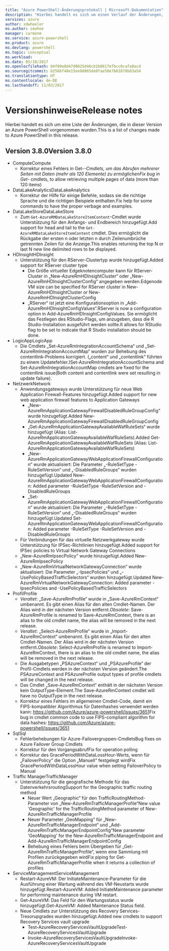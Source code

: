 ```yaml
---
title: "Azure PowerShell-Änderungsprotokoll | Microsoft-Dokumentation"
description: "Hierbei handelt es sich um einen Verlauf der Änderungen, die in der neuesten Version an Azure PowerShell vorgenommen wurden."
services: azure
author: sdwheeler
ms.author: sewhee
manager: carmonm
ms.service: azure-powershell
ms.product: azure
ms.devlang: powershell
ms.topic: conceptual
ms.workload: 
ms.date: 05/18/2017
ms.openlocfilehash: 04f89e8d47d0825d46cb1b8817efbcc0cafa0acd
ms.sourcegitcommit: b256bf48e15ee98865de0fae50e7b81878b03a54
ms.translationtype: HT
ms.contentlocale: de-DE
ms.lasthandoff: 11/03/2017
---
```

# <a name="release-notes"></a><span data-ttu-id="02d11-103">Versionshinweise</span><span class="sxs-lookup"><span data-stu-id="02d11-103">Release notes</span></span>

<span data-ttu-id="02d11-104">Hierbei handelt es sich um eine Liste der Änderungen, die in dieser Version an Azure PowerShell vorgenommen wurden.</span><span class="sxs-lookup"><span data-stu-id="02d11-104">This is a list of changes made to Azure PowerShell in this release.</span></span>

## <a name="version-380"></a><span data-ttu-id="02d11-105">Version 3.8.0</span><span class="sxs-lookup"><span data-stu-id="02d11-105">Version 3.8.0</span></span>
* <span data-ttu-id="02d11-106">Compute</span><span class="sxs-lookup"><span data-stu-id="02d11-106">Compute</span></span>
  - <span data-ttu-id="02d11-107">Korrektur eines Fehlers in Get-*-Cmdlets, um das Abrufen mehrerer Seiten mit Daten (mehr als 120 Elemente) zu ermöglichen</span><span class="sxs-lookup"><span data-stu-id="02d11-107">Fix bug in Get-* cmdlets, to allow retrieving multiple pages of data (more than 120 items)</span></span>
* <span data-ttu-id="02d11-108">DataLakeAnalytics</span><span class="sxs-lookup"><span data-stu-id="02d11-108">DataLakeAnalytics</span></span>
  - <span data-ttu-id="02d11-109">Korrektur der Hilfe für einige Befehle, sodass sie die richtige Sprache und die richtigen Beispiele enthalten.</span><span class="sxs-lookup"><span data-stu-id="02d11-109">Fix help for some commands to have the proper verbage and examples.</span></span>
* <span data-ttu-id="02d11-110">DataLakeStore</span><span class="sxs-lookup"><span data-stu-id="02d11-110">DataLakeStore</span></span>
  - <span data-ttu-id="02d11-111">Zum `Get-AzureRMDataLakeStoreItemContent`-Cmdlet wurde Unterstützung für den Anfangs- und Endbereich hinzugefügt.</span><span class="sxs-lookup"><span data-stu-id="02d11-111">Add support for head and tail to the `Get-AzureRMDataLakeStoreItemContent` cmdlet.</span></span> <span data-ttu-id="02d11-112">Dies ermöglicht die Rückgabe der ersten n oder letzten n durch Zeilenumbrüche getrennten Zeilen für die Anzeige.</span><span class="sxs-lookup"><span data-stu-id="02d11-112">This enables returning the top N or last N new line delimited rows to be displayed.</span></span>
* <span data-ttu-id="02d11-113">HDInsight</span><span class="sxs-lookup"><span data-stu-id="02d11-113">HDInsight</span></span>
  - <span data-ttu-id="02d11-114">Unterstützung für den RServer-Clustertyp wurde hinzugefügt.</span><span class="sxs-lookup"><span data-stu-id="02d11-114">Added support for RServer cluster type</span></span>
    + <span data-ttu-id="02d11-115">Die Größe virtueller Edgeknotencomputer kann für RServer-Cluster in „New-AzureRmHDInsightCluster“ oder „New-AzureRmHDInsightClusterConfig“ angegeben werden.</span><span class="sxs-lookup"><span data-stu-id="02d11-115">Edgenode VM size can be specified for RServer cluster in New-AzureRmHDInsightCluster or New-AzureRmHDInsightClusterConfig</span></span>
    + <span data-ttu-id="02d11-116">„RServer“ ist jetzt eine Konfigurationsoption in „Add-AzureRmHDInsightConfigValues“.</span><span class="sxs-lookup"><span data-stu-id="02d11-116">RServer is now a configuration option in Add-AzureRmHDInsightConfigValues.</span></span> <span data-ttu-id="02d11-117">Sie ermöglicht das Festlegen des RStudio-Flags, um anzugeben, dass die R Studio-Installation ausgeführt werden sollte.</span><span class="sxs-lookup"><span data-stu-id="02d11-117">It allows for RStudio flag to be set to indicate that R Studio installation should be done.</span></span>
* <span data-ttu-id="02d11-118">LogicApp</span><span class="sxs-lookup"><span data-stu-id="02d11-118">LogicApp</span></span>
  - <span data-ttu-id="02d11-119">Die Cmdlets „Set-AzureRmIntegrationAccountSchema“ und „Set-AzureRmIntegrationAccountMap“ wurden zur Behebung des contentlink-Problems korrigiert. („content“ und „contentlink“ führten zu einem Updatefehler.)</span><span class="sxs-lookup"><span data-stu-id="02d11-119">Set-AzureRmIntegrationAccountSchema and Set-AzureRmIntegrationAccountMap cmdlets are fixed for the contentlink issue(Both content and contentlink were set resulting in update failure).</span></span>
* <span data-ttu-id="02d11-120">Netzwerk</span><span class="sxs-lookup"><span data-stu-id="02d11-120">Network</span></span>
  - <span data-ttu-id="02d11-121">Anwendungsgateways wurde Unterstützung für neue Web Application Firewall-Features hinzugefügt.</span><span class="sxs-lookup"><span data-stu-id="02d11-121">Added support for new web application firewall features to Application Gateways</span></span>
    + <span data-ttu-id="02d11-122">„New-AzureRmApplicationGatewayFirewallDisabledRuleGroupConfig“ wurde hinzugefügt.</span><span class="sxs-lookup"><span data-stu-id="02d11-122">Added New-AzureRmApplicationGatewayFirewallDisabledRuleGroupConfig</span></span>
    + <span data-ttu-id="02d11-123">„Get-AzureRmApplicationGatewayAvailableWafRuleSets“ wurde hinzugefügt (Alias: List-AzureRmApplicationGatewayAvailableWafRuleSets).</span><span class="sxs-lookup"><span data-stu-id="02d11-123">Added Get-AzureRmApplicationGatewayAvailableWafRuleSets (Alias: List-AzureRmApplicationGatewayAvailableWafRuleSets)</span></span>
    + <span data-ttu-id="02d11-124">„New-AzureRmApplicationGatewayWebApplicationFirewallConfiguration“ wurde aktualisiert: Die Parameter „-RuleSetType -RuleSetVersion“ und „-DisabledRuleGroups“ wurden hinzugefügt.</span><span class="sxs-lookup"><span data-stu-id="02d11-124">Updated New-AzureRmApplicationGatewayWebApplicationFirewallConfiguration: Added parameter -RuleSetType -RuleSetVersion and -DisabledRuleGroups</span></span>
    + <span data-ttu-id="02d11-125">„Set-AzureRmApplicationGatewayWebApplicationFirewallConfiguration“ wurde aktualisiert: Die Parameter „-RuleSetType -RuleSetVersion“ und „-DisabledRuleGroups“ wurden hinzugefügt.</span><span class="sxs-lookup"><span data-stu-id="02d11-125">Updated Set-AzureRmApplicationGatewayWebApplicationFirewallConfiguration: Added parameter -RuleSetType -RuleSetVersion and -DisabledRuleGroups</span></span>
  - <span data-ttu-id="02d11-126">Für Verbindungen für das virtuelle Netzwerkgateway wurde Unterstützung für IPSec-Richtlinien hinzugefügt.</span><span class="sxs-lookup"><span data-stu-id="02d11-126">Added support for IPSec policies to Virtual Network Gateway Connections</span></span>
  - <span data-ttu-id="02d11-127">„New-AzureRmIpsecPolicy“ wurde hinzugefügt.</span><span class="sxs-lookup"><span data-stu-id="02d11-127">Added New-AzureRmIpsecPolicy</span></span>
  - <span data-ttu-id="02d11-128">„New-AzureRmVirtualNetworkGatewayConnection“ wurde aktualisiert: Die Parameter „-IpsecPolicies“ und „-UsePolicyBasedTrafficSelectors“ wurden hinzugefügt.</span><span class="sxs-lookup"><span data-stu-id="02d11-128">Updated New-AzureRmVirtualNetworkGatewayConnection: Added parameter -IpsecPolicies and -UsePolicyBasedTrafficSelectors</span></span>
* <span data-ttu-id="02d11-129">Profil</span><span class="sxs-lookup"><span data-stu-id="02d11-129">Profile</span></span>
  - <span data-ttu-id="02d11-130">*Veraltet*: „Save-AzureRmProfile“ wurde in „Save-AzureRmContext“ umbenannt. Es gibt einen Alias für den alten Cmdlet-Namen. Der Alias wird in der nächsten Version entfernt.</span><span class="sxs-lookup"><span data-stu-id="02d11-130">*Obsolete*: Save-AzureRmProfile is renamed to Save-AzureRmContext, there is an alias to the old cmdlet name, the alias will be removed in the next release.</span></span>
  - <span data-ttu-id="02d11-131">*Veraltet*: „Select-AzureRmProfile“ wurde in „Import-AzureRmContext“ umbenannt. Es gibt einen Alias für den alten Cmdlet-Namen. Der Alias wird in der nächsten Version entfernt.</span><span class="sxs-lookup"><span data-stu-id="02d11-131">*Obsolete*: Select-AzureRmProfile is renamed to Import-AzureRmContext, there is an alias to the old cmdlet name, the alias will be removed in the next release.</span></span>
  - <span data-ttu-id="02d11-132">Die Ausgabetypen „PSAzureContext“ und „PSAzureProfile“ der Profil-Cmdlets werden in der nächsten Version geändert.</span><span class="sxs-lookup"><span data-stu-id="02d11-132">The PSAzureContext and PSAzureProfile output types of profile cmdlets will be changed in the next release.</span></span>
  - <span data-ttu-id="02d11-133">Das Cmdlet „Save-AzureRmContext“ enthält in der nächsten Version kein OutputType-Element.</span><span class="sxs-lookup"><span data-stu-id="02d11-133">The Save-AzureRmContext cmdlet will have no OutputType in the next release.</span></span>
  - <span data-ttu-id="02d11-134">Korrektur eines Fehlers im allgemeinen Cmdlet-Code, damit ein FIPS-kompatibler Algorithmus für Datenhashes verwendet werden kann: https://github.com/Azure/azure-powershell/issues/3651</span><span class="sxs-lookup"><span data-stu-id="02d11-134">Fix bug in cmdlet common code to use FIPS-compliant algorithm for data hashes: https://github.com/Azure/azure-powershell/issues/3651</span></span>
* <span data-ttu-id="02d11-135">Sql</span><span class="sxs-lookup"><span data-stu-id="02d11-135">Sql</span></span>
  - <span data-ttu-id="02d11-136">Fehlerbehebungen für Azure-Failovergruppen-Cmdlets</span><span class="sxs-lookup"><span data-stu-id="02d11-136">Bug fixes on Azure Failover Group Cmdlets</span></span>
  - <span data-ttu-id="02d11-137">Korrektur für den Vorgangsabruf</span><span class="sxs-lookup"><span data-stu-id="02d11-137">Fix for operation polling</span></span>
  - <span data-ttu-id="02d11-138">Korrektur des GracePeriodWithDataLossHour-Werts, wenn für „FailoverPolicy“ die Option „Manuell“ festgelegt wird</span><span class="sxs-lookup"><span data-stu-id="02d11-138">Fix GracePeriodWithDataLossHour value when setting FailoverPolicy to Manual</span></span>
* <span data-ttu-id="02d11-139">Traffic Manager</span><span class="sxs-lookup"><span data-stu-id="02d11-139">TrafficManager</span></span>
  - <span data-ttu-id="02d11-140">Unterstützung für die geografische Methode für das Datenverkehrsrouting</span><span class="sxs-lookup"><span data-stu-id="02d11-140">Support for the Geographic traffic routing method</span></span>
    + <span data-ttu-id="02d11-141">Neuer Wert „Geographic“ für den TrafficRoutingMethod-Parameter von „New-AzureRmTrafficManagerProfile“</span><span class="sxs-lookup"><span data-stu-id="02d11-141">New value 'Geographic' for the TrafficRoutingMethod parameter of New-AzureRmTrafficManagerProfile</span></span>
    + <span data-ttu-id="02d11-142">Neuer Parameter „GeoMapping“ für „New-AzureRmTrafficManagerEndpoint“ und „Add-AzureRmTrafficManagerEndpointConfig“</span><span class="sxs-lookup"><span data-stu-id="02d11-142">New parameter 'GeoMapping' for the New-AzureRmTrafficManagerEndpoint and Add-AzureRmTrafficManagerEndpointConfig</span></span>
    + <span data-ttu-id="02d11-143">Behebung eines Fehlers beim Übergeben für „Get-AzureRmTrafficManagerProfile“, wenn eine Sammlung mit Profilen zurückgegeben wird</span><span class="sxs-lookup"><span data-stu-id="02d11-143">Fix piping for Get-AzureRmTrafficManagerProfile when it returns a collection of profiles</span></span>
* <span data-ttu-id="02d11-144">ServiceManagement</span><span class="sxs-lookup"><span data-stu-id="02d11-144">ServiceManagement</span></span>
  - <span data-ttu-id="02d11-145">Restart-AzureVM: Der InitiateMaintenance-Parameter für die Ausführung einer Wartung während des VM-Neustarts wurde hinzugefügt.</span><span class="sxs-lookup"><span data-stu-id="02d11-145">Restart-AzureVM: Added InitiateMaintenance parameter for performing maintenance during VM restart.</span></span>
  - <span data-ttu-id="02d11-146">Get-AzureVM: Das Feld für den Wartungsstatus wurde hinzugefügt.</span><span class="sxs-lookup"><span data-stu-id="02d11-146">Get-AzureVM: Added Maintenance Status field.</span></span>
  - <span data-ttu-id="02d11-147">Neue Cmdlets zur Unterstützung des Recovery Services-Tresorupgrades wurden hinzugefügt.</span><span class="sxs-lookup"><span data-stu-id="02d11-147">Added new cmdlets to support Recovery Services vault upgrade</span></span>
    + <span data-ttu-id="02d11-148">Test-AzureRecoveryServicesVaultUpgrade</span><span class="sxs-lookup"><span data-stu-id="02d11-148">Test-AzureRecoveryServicesVaultUpgrade</span></span>
    + <span data-ttu-id="02d11-149">Invoke-AzureRecoveryServicesVaultUpgrade</span><span class="sxs-lookup"><span data-stu-id="02d11-149">Invoke-AzureRecoveryServicesVaultUpgrade</span></span>
